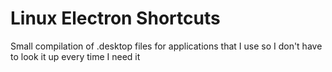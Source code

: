 # Linux Electron Shortcuts

Small compilation of .desktop files for applications that I use so I don't have to look it up every time I need it
